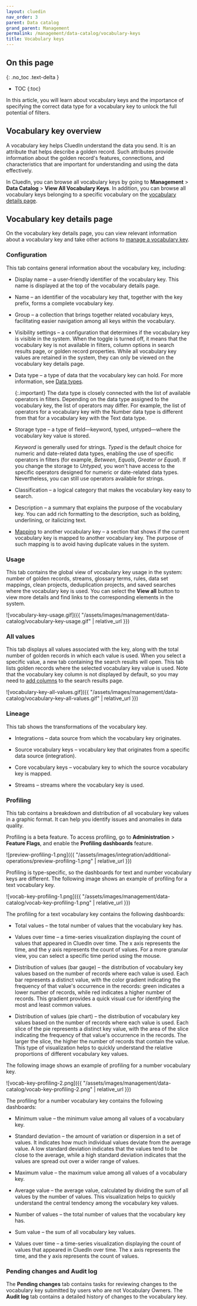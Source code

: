 ```yaml
---
layout: cluedin
nav_order: 3
parent: Data catalog
grand_parent: Management
permalink: /management/data-catalog/vocabulary-keys
title: Vocabulary keys
---
```

## On this page
{: .no_toc .text-delta }
- TOC
{:toc}

In this article, you will learn about vocabulary keys and the importance of specifying the correct data type for a vocabulary key to unlock the full potential of filters.

## Vocabulary key overview

A vocabulary key helps CluedIn understand the data you send. It is an attribute that helps describe a golden record. Such attributes provide information about the golden record's features, connections, and characteristics that are important for understanding and using the data effectively.

In CluedIn, you can browse all vocabulary keys by going to **Management** > **Data Catalog** > **View All Vocabulary Keys**. In addition, you can browse all vocabulary keys belonging to a specific vocabulary on the [vocabulary details page](/management/data-catalog/vocabulary#vocabulary-details-page).

## Vocabulary key details page

On the vocabulary key details page, you can view relevant information about a vocabulary key and take other actions to [manage a vocabulary key](#manage-a-vocabulary-key).

### Configuration

This tab contains general information about the vocabulary key, including:

- Display name – a user-friendly identifier of the vocabulary key.  This name is displayed at the top of the vocabulary details page.

- Name – an identifier of the vocabulary key that, together with the key prefix, forms a complete vocabulary key.

- Group – a collection that brings together related vocabulary keys, facilitating easier navigation among all keys within the vocabulary.

- Visibility settings – a configuration that determines if the vocabulary key is visible in the system. When the toggle is turned off, it means that the vocabulary key is not available in filters, column options in search results page, or golden record properties. While all vocabulary key values are retained in the system, they can only be viewed on the vocabulary key details page.

- Data type – a type of data that the vocabulary key can hold. For more information, see [Data types](/management/data-catalog/data-types).

    {:.important}
    The data type is closely connected with the list of available operators in filters. Depending on the data type assigned to the vocabulary key, the list of operators may differ. For example, the list of operators for a vocabulary key with the Number data type is different from that for a vocabulary key with the Text data type.

- Storage type – a type of field—keyword, typed, untyped—where the vocabulary key value is stored.

    _Keyword_ is generally used for strings. _Typed_ is the default choice for numeric and date-related data types, enabling the use of specific operators in filters (for example, _Between_, _Equals_, _Greater or Equal_). If you change the storage to _Untyped_, you won't have access to the specific operators designed for numeric or date-related data types. Nevertheless, you can still use operators available for strings.

- Classification – a logical category that makes the vocabulary key easy to search.

- Description – a summary that explains the purpose of the vocabulary key. You can add rich formatting to the description, such as bolding, underlining, or italicizing text.

- [Mapping](#map-one-vocabulary-key-to-another) to another vocabulary key – a section that shows if the current vocabulary key is mapped to another vocabulary key. The purpose of such mapping is to avoid having duplicate values in the system.

### Usage

This tab contains the global view of vocabulary key usage in the system: number of golden records, streams, glossary terms, rules, data set mappings, clean projects, deduplication projects, and saved searches where the vocabulary key is used. You can select the **View all** button to view more details and find links to the corresponding elements in the system.

![vocabulary-key-usage.gif]({{ "/assets/images/management/data-catalog/vocabulary-key-usage.gif" | relative_url }})

### All values

This tab displays all values associated with the key, along with the total number of golden records in which each value is used. When you select a specific value, a new tab containing the search results will open. This tab lists golden records where the selected vocabulary key value is used. Note that the vocabulary key column is not displayed by default, so you may need to [add columns](/key-terms-and-features/search#add-columns) to the search results page.

![vocabulary-key-all-values.gif]({{ "/assets/images/management/data-catalog/vocabulary-key-all-values.gif" | relative_url }})

### Lineage

This tab shows the transformations of the vocabulary key.

- Integrations – data source from which the vocabulary key originates.

- Source vocabulary keys – vocabulary key that originates from a specific data source (integration).

- Core vocabulary keys – vocabulary key to which the source vocabulary key is mapped.

- Streams – streams where the vocabulary key is used.

### Profiling

This tab contains a breakdown and distribution of all vocabulary key values in a graphic format. It can help you identify issues and anomalies in data quality.

Profiling is a beta feature. To access profiling, go to **Administration** > **Feature Flags**, and enable the **Profiling dashboards** feature.

![preview-profiling-1.png]({{ "/assets/images/integration/additional-operations/preview-profiling-1.png" | relative_url }})

Profiling is type-specific, so the dashboards for text and number vocabulary keys are different. The following image shows an example of profiling for a text vocabulary key.

![vocab-key-profiling-1.png]({{ "/assets/images/management/data-catalog/vocab-key-profiling-1.png" | relative_url }})

The profiling for a text vocabulary key contains the following dashboards:

- Total values – the total number of values that the vocabulary key has.

- Values over time – a time-series visualization displaying the count of values that appeared in CluedIn over time. The x axis represents the time, and the y axis represents the count of values.  For a more granular view, you can select a specific time period using the mouse.

- Distribution of values (bar gauge) – the distribution of vocabulary key values based on the number of records where each value is used. Each bar represents a distinct value, with the color gradient indicating the frequency of that value's occurrence in the records: green indicates a lower number of records, while red indicates a higher number of records. This gradient provides a quick visual cue for identifying the most and least common values.

- Distribution of values (pie chart) – the distribution of vocabulary key values based on the number of records where each value is used. Each slice of the pie represents a distinct key value, with the area of the slice indicating the frequency of that value's occurrence in the records. The larger the slice, the higher the number of records that contain the value. This type of visualization helps to quickly understand the relative proportions of different vocabulary key values.

The following image shows an example of profiling for a number vocabulary key.

![vocab-key-profiling-2.png]({{ "/assets/images/management/data-catalog/vocab-key-profiling-2.png" | relative_url }})

The profiling for a number vocabulary key contains the following dashboards:

- Minimum value – the minimum value among all values of a vocabulary key.

- Standard deviation – the amount of variation or dispersion in a set of values. It indicates how much individual values deviate from the average value. A low standard deviation indicates that the values tend to be close to the average, while a high standard deviation indicates that the values are spread out over a wider range of values.

- Maximum value – the maximum value among all values of a vocabulary key.

- Average value – the average value, calculated by dividing the sum of all values by the number of values. This visualization helps to quickly understand the central tendency among the vocabulary key values.

- Number of values – the total number of values that the vocabulary key has.

- Sum value – the sum of all vocabulary key values.

- Values over time – a time-series visualization displaying the count of values that appeared in CluedIn over time. The x axis represents the time, and the y axis represents the count of values.

### Pending changes and Audit log

The **Pending changes** tab contains tasks for reviewing changes to the vocabulary key submitted by users who are not Vocabulary Owners. The **Audit log** tab contains a detailed history of changes to the vocabulary key.